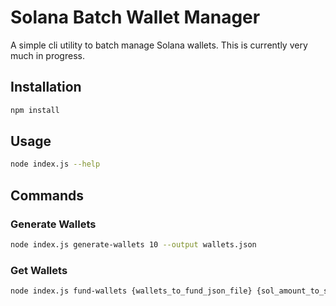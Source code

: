# Solana Batch Wallet Manager

A simple cli utility to batch manage Solana wallets. This is currently very much in progress.

## Installation

```bash
npm install
```

## Usage

```bash
node index.js --help
```

## Commands

### Generate Wallets

```bash
node index.js generate-wallets 10 --output wallets.json
```

### Get Wallets

```bash
node index.js fund-wallets {wallets_to_fund_json_file} {sol_amount_to_send} {sender_private_key}
```

